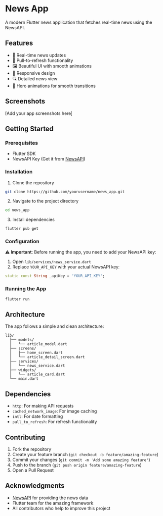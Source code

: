 # News App

A modern Flutter news application that fetches real-time news using the NewsAPI.

## Features

- 📰 Real-time news updates
- 🔄 Pull-to-refresh functionality
- 🖼️ Beautiful UI with smooth animations
- 📱 Responsive design
- 🔍 Detailed news view
- 💫 Hero animations for smooth transitions

## Screenshots

[Add your app screenshots here]

## Getting Started

### Prerequisites

- Flutter SDK
- NewsAPI Key (Get it from [NewsAPI](https://newsapi.org/))

### Installation

1. Clone the repository
```bash
git clone https://github.com/yourusername/news_app.git
```

2. Navigate to the project directory
```bash
cd news_app
```

3. Install dependencies
```bash
flutter pub get
```

### Configuration

⚠️ **Important**: Before running the app, you need to add your NewsAPI key:

1. Open `lib/services/news_service.dart`
2. Replace `YOUR_API_KEY` with your actual NewsAPI key:
```dart
static const String _apiKey = 'YOUR_API_KEY';
```

### Running the App

```bash
flutter run
```

## Architecture

The app follows a simple and clean architecture:

```
lib/
  ├── models/
  │   └── article_model.dart
  ├── screens/
  │   ├── home_screen.dart
  │   └── article_detail_screen.dart
  ├── services/
  │   └── news_service.dart
  ├── widgets/
  │   └── article_card.dart
  └── main.dart
```

## Dependencies

- `http`: For making API requests
- `cached_network_image`: For image caching
- `intl`: For date formatting
- `pull_to_refresh`: For refresh functionality

## Contributing

1. Fork the repository
2. Create your feature branch (`git checkout -b feature/amazing-feature`)
3. Commit your changes (`git commit -m 'Add some amazing feature'`)
4. Push to the branch (`git push origin feature/amazing-feature`)
5. Open a Pull Request


## Acknowledgments

- [NewsAPI](https://newsapi.org/) for providing the news data
- Flutter team for the amazing framework
- All contributors who help to improve this project
